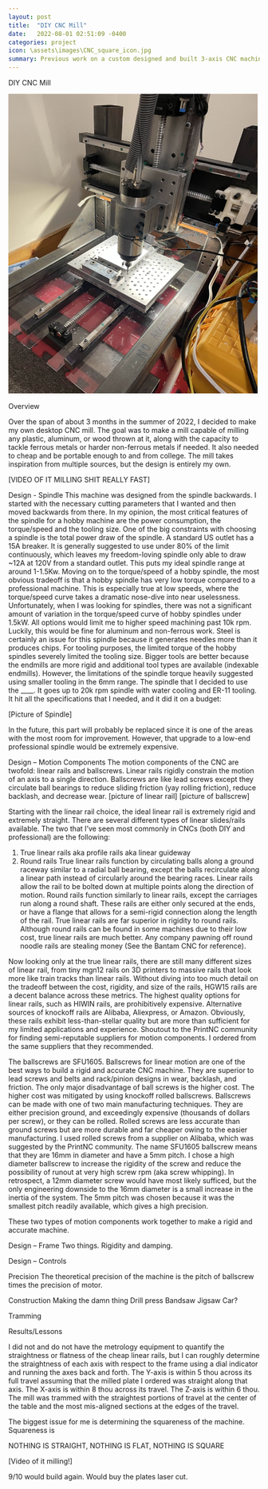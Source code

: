 ```yaml
---
layout: post
title:  "DIY CNC Mill"
date:   2022-08-01 02:51:09 -0400
categories: project
icon: \assets\images\CNC_square_icon.jpg
summary: Previous work on a custom designed and built 3-axis CNC machine. The machine is designed to mill most soft non-ferrous and some ferrous metals or other hard materials. The CNC makes use of a custom steel frame with ballscrews, linear profile rails, and a 20k RPM COTS spindle. The mill has mostly been used for milling aluminum with some bronze and occassional steel.
---
```

DIY CNC Mill

<img src="\assets\images\CNC.jpg" alt="CNC picture" style="width:500px;height:600px;">

Overview

Over the span of about 3 months in the summer of 2022, I decided to make my own desktop CNC mill. The goal was to make a mill capable of milling any plastic, aluminum, or wood thrown at it, along with the capacity to tackle ferrous metals or harder non-ferrous metals if needed. It also needed to cheap and be portable enough to and from college. The mill takes inspiration from multiple sources, but the design is entirely my own.

[VIDEO OF IT MILLING SHIT REALLY FAST]

Design - Spindle
This machine was designed from the spindle backwards. I started with the necessary cutting parameters that I wanted and then moved backwards from there. In my opinion, the most critical features of the spindle for a hobby machine are the power consumption, the torque/speed and the tooling size.
One of the big constraints with choosing a spindle is the total power draw of the spindle. A standard US outlet has a 15A breaker. It is generally suggested to use under 80% of the limit continuously, which leaves my freedom-loving spindle only able to draw ~12A at 120V from a standard outlet. This puts my ideal spindle range at around 1-1.5Kw.
Moving on to the torque/speed of a hobby spindle, the most obvious tradeoff is that a hobby spindle has very low torque compared to a professional machine. This is especially true at low speeds, where the torque/speed curve takes a dramatic nose-dive into near uselessness. Unfortunately, when I was looking for spindles, there was not a significant amount of variation in the torque/speed curve of hobby spindles under 1.5kW. All options would limit me to higher speed machining past 10k rpm. Luckily, this would be fine for aluminum and non-ferrous work. Steel is certainly an issue for this spindle because it generates needles more than it produces chips. 
For tooling purposes, the limited torque of the hobby spindles severely limited the tooling size. Bigger tools are better because the endmills are more rigid and additional tool types are available (indexable endmills). However, the limitations of the spindle torque heavily suggested using smaller tooling in the 6mm range. 
The spindle that I decided to use the ____. It goes up to 20k rpm spindle with water cooling and ER-11 tooling. It hit all the specifications that I needed, and it did it on a budget:

[Picture of Spindle]

In the future, this part will probably be replaced since it is one of the areas with the most room for improvement. However, that upgrade to a low-end professional spindle would be extremely expensive.

Design – Motion Components
The motion components of the CNC are twofold: linear rails and ballscrews. Linear rails rigidly constrain the motion of an axis to a single direction. Ballscrews are like lead screws except they circulate ball bearings to reduce sliding friction (yay rolling friction), reduce backlash, and decrease wear. 
[picture of linear rail] [picture of ballscrew]


Starting with the linear rail choice, the ideal linear rail is extremely rigid and extremely straight. There are several different types of linear slides/rails available. The two that I’ve seen most commonly in CNCs (both DIY and professional) are the following:
1) True linear rails aka profile rails aka linear guideway
2) Round rails
True linear rails function by circulating balls along a ground raceway similar to a radial ball bearing, except the balls recirculate along a linear path instead of circularly around the bearing races. Linear rails allow the rail to be bolted down at multiple points along the direction of motion.
Round rails function similarly to linear rails, except the carriages run along a round shaft. These rails are either only secured at the ends, or have a flange that allows for a semi-rigid connection along the length of the rail. 
True linear rails are far superior in rigidity to round rails. Although round rails can be found in some machines due to their low cost, true linear rails are much better. Any company pawning off round noodle rails are stealing money (See the Bantam CNC for reference).

Now looking only at the true linear rails, there are still many different sizes of linear rail, from tiny mgn12 rails on 3D printers to massive rails that look more like train tracks than linear rails. Without diving into too much detail on the tradeoff between the cost, rigidity, and size of the rails, HGW15 rails are a decent balance across these metrics. The highest quality options for linear rails, such as HIWIN rails, are prohibitively expensive. Alternative sources of knockoff rails are Alibaba, Aliexpress, or Amazon. Obviously, these rails exhibit less-than-stellar quality but are more than sufficient for my limited applications and experience. Shoutout to the PrintNC community for finding semi-reputable suppliers for motion components. I ordered from the same suppliers that they recommended.

The ballscrews are SFU1605. Ballscrews for linear motion are one of the best ways to build a rigid and accurate CNC machine. They are superior to lead screws and belts and rack/pinion designs in wear, backlash, and friction. The only major disadvantage of ball screws is the higher cost. The higher cost was mitigated by using knockoff rolled ballscrews. Ballscrews can be made with one of two main manufacturing techniques. They are either precision ground, and exceedingly expensive (thousands of dollars per screw), or they can be rolled. Rolled screws are less accurate than ground screws but are more durable and far cheaper owing to the easier manufacturing. I used rolled screws from a supplier on Alibaba, which was suggested by the PrintNC community.
The name SFU1605 ballscrew means that they are 16mm in diameter and have a 5mm pitch. I chose a high diameter ballscrew to increase the rigidity of the screw and reduce the possibility of runout at very high screw rpm (aka screw whipping). In retrospect, a 12mm diameter screw would have most likely sufficed, but the only engineering downside to the 16mm diameter is a small increase in the inertia of the system. The 5mm pitch was chosen because it was the smallest pitch readily available, which gives a high precision. 

These two types of motion components work together to make a rigid and accurate machine.

Design – Frame
Two things. Rigidity and damping. 


Design – Controls 


Precision
The theoretical precision of the machine is the pitch of ballscrew times the precision of motor.

Construction
Making the damn thing
Drill press
Bandsaw
Jigsaw
Car?

Tramming



Results/Lessons


I did not and do not have the metrology equipment to quantify the straightness or flatness of the cheap linear rails, but I can roughly determine the straightness of each axis with respect to the frame using a dial indicator and running the axes back and forth.
The Y-axis is within 5 thou across its full travel assuming that the milled plate I ordered was straight along that axis. The X-axis is within 8 thou across its travel. The Z-axis is within 6 thou. The mill was trammed with the straightest portions of travel at the center of the table and the most mis-aligned sections at the edges of the travel.

The biggest issue for me is determining the squareness of the machine. Squareness is



NOTHING IS STRAIGHT, NOTHING IS FLAT, NOTHING IS SQUARE



[Video of it milling!]


9/10 would build again. Would buy the plates laser cut.